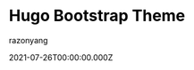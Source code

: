 ---
title: Hugo Bootstrap Theme
github: https://github.com/razonyang/hugo-theme-bootstrap
demo: https://hbs.razonyang.com/
author: razonyang
thumbnail: themes/razonyang-hugo-theme-bootstrap.jpg
date: 2021-07-26T00:00:00.000Z
ssg:
  - Hugo
css:
  - Bootstrap
cms:
  - Markdown
category:
  - Blog
description: An extreme fast, responsive and feature-rich blog theme for Hugo.
draft: false
publish_date: '2020-10-15T13:20:45Z'
update_date: '2022-08-19T14:55:15Z'
github_star: 283
github_fork: 117
---
